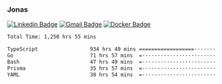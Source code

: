 ### Jonas
[![Linkedin Badge](https://img.shields.io/badge/-Jonas%20Neto-9933F7?style=flat-square&logo=Linkedin&logoColor=white&link=https://www.linkedin.com/in/jonas-nogueira-neto/)](https://www.linkedin.com/in/jonas-nogueira-neto/)
[![Gmail Badge](https://img.shields.io/badge/-nogueiraneto.jonas@gmail.com-9933F7?style=flat-square&logo=Gmail&logoColor=white&link=mailto:nogueiraneto.jonas@gmail.com)](mailto:nogueiraneto.jonas@gmail.com)
[![Docker Badge](https://img.shields.io/badge/-DockerHub-9933F7?style=flat-square&logo=Docker&logoColor=white&link=https://hub.docker.com/u/jonasssneto)](https://hub.docker.com/u/jonasssneto)


<!--START_SECTION:waka-->

```txt
Total Time: 1,250 hrs 55 mins

TypeScript                 934 hrs 49 mins ==================·······   73.93 %
Go                         71 hrs 57 mins  =························   05.69 %
Bash                       47 hrs 49 mins  =························   03.78 %
Prisma                     35 hrs 57 mins  =························   02.84 %
YAML                       30 hrs 54 mins  =························   02.44 %
```

<!--END_SECTION:waka-->
###
